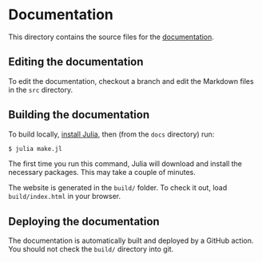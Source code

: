 # Documentation

This directory contains the source files for the [documentation](https://hard-software-au.github.io/juLinear.jl/docs/build/).

## Editing the documentation

To edit the documentation, checkout a branch and edit the Markdown files in the
`src` directory.

## Building the documentation

To build locally, [install Julia](https://julialang.org/downloads/), then (from the `docs` directory) run:

``` bash
$ julia make.jl
```

The first time you run this command, Julia will download and install the
necessary packages. This may take a couple of minutes.

The website is generated in the `build/` folder. To check it out, load
`build/index.html` in your browser.

## Deploying the documentation

The documentation is automatically built and deployed by a GitHub action. You
should not check the `build/` directory into git.
